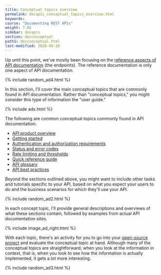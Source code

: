 ```yaml
---
title: Conceptual topics overview
permalink: docapis_conceptual_topics_overview.html
keywords:
course: "Documenting REST APIs"
weight: 7.01
sidebar: docapis
section: docconceptual
path1: docconceptual.html
last-modified: 2020-09-20
---
```


Up until this point, we've mostly been focusing on the [reference aspects of API documentation](https://idratherbewriting.com/learnapidoc/docendpoints.html) (the endpoints). The reference documentation is only one aspect of API documentation.

{% include random_ad4.html %}

In this section, I'll cover the main conceptual topics that are commonly found in API documentation. Rather than "conceptual topics," you might consider this type of information the "user guide."

{% include ads.html %}

The following are common conceptual topics commonly found in API documentation:

* [API product overview](docapis_doc_overview.html)
* [Getting started](docapis_doc_getting_started_section.html)
* [Authentication and authorization requirements](docapis_more_about_authorization.html)
* [Status and error codes](docapis_doc_status_codes.html)
* [Rate limiting and thresholds](docapis_rate_limiting_and_thresholds.html)
* [Quick reference guide](docapis_doc_quick_reference.html)
* [API glossary](docapis_glossary_section.html)
* [API best practices](docapis_best_practices_with_api.html)

Beyond the sections outlined above, you might want to include other tasks and tutorials specific to your API, based on what you expect your users to do and the business scenarios for which they'll use your API.

{% include random_ad2.html %}

In each concept topic, I'll provide general descriptions and overviews of what these sections contain, followed by examples from actual API documentation sites.

{% include image_ad_right.html %}

With each topic, there's an activity for you to go into your [open-source project](https://idratherbewriting.com/learnapidoc/docapis_find_open_source_project.html) and evaluate the conceptual topic at hand. Although many of the conceptual topics are straightforward, when you look at the information in context, that is, when you look to see how the information is actually implemented, it gets a lot more interesting.

{% include random_ad3.html %}
